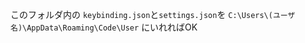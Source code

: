 

このフォルダ内の
```keybinding.json```と```settings.json```を
```C:\Users\(ユーザ名)\AppData\Roaming\Code\User```
にいれればOK